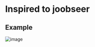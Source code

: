 # Inspired to joobseer
## Example
![image](https://user-images.githubusercontent.com/120805157/211218600-8dbd321f-05f6-47d1-a2d6-3e16ccebae11.png)
